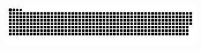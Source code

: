![github contribution grid snake animation](https://raw.githubusercontent.com/dogsanctions/dogsanctions/output/github-contribution-grid-snake-dark.svg#gh-dark-mode-only)
